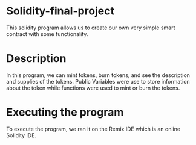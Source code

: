 # Solidity-final-project
 
This solidity program allows us to create our own very simple smart contract with some functionality. 

# Description
In this program, we can mint tokens, burn tokens, and see the description and supplies of the tokens. Public Variables were use to store information about the token while functions were used to mint or burn the tokens. 

# Executing the program
To execute the program, we ran it on the Remix IDE which is an online Solidity IDE.